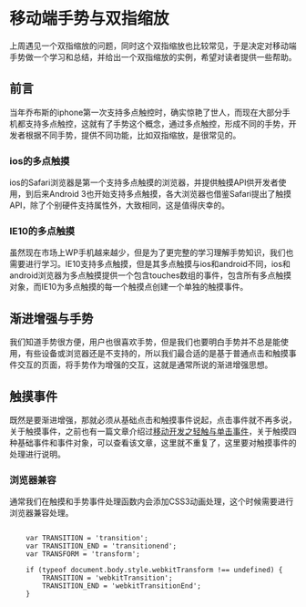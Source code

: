 # 移动端手势与双指缩放

上周遇见一个双指缩放的问题，同时这个双指缩放也比较常见，于是决定对移动端手势做一个学习和总结，并给出一个双指缩放的实例，希望对读者提供一些帮助。
## 前言

当年乔布斯的iphone第一次支持多点触控时，确实惊艳了世人，而现在大部分手机都支持多点触控，这就有了手势这个概念，通过多点触控，形成不同的手势，开发者根据不同手势，提供不同功能，比如双指缩放，是很常见的。

### ios的多点触摸

ios的Safari浏览器是第一个支持多点触摸的浏览器，并提供触摸API供开发者使用，到后来Android 3也开始支持多点触摸，各大浏览器也借鉴Safari提出了触摸API，除了个别硬件支持属性外，大致相同，这是值得庆幸的。

### IE10的多点触摸

虽然现在市场上WP手机越来越少，但是为了更完整的学习理解手势知识，我们也需要进行学习。IE10支持多点触摸，但是其多点触摸与ios和android不同，ios和android浏览器为多点触摸提供一个包含touches数组的事件，包含所有多点触摸对象，而IE10为多点触摸的每一个触摸点创建一个单独的触摸事件。

## 渐进增强与手势

我们知道手势很方便，用户也很喜欢手势，但是我们也要明白手势并不总是能使用，有些设备或浏览器还是不支持的，所以我们最合适的是基于普通点击和触摸事件交互的页面，将手势作为增强的交互，这就是通常所说的渐进增强思想。

## 触摸事件

既然是要渐进增强，那就必须从基础点击和触摸事件说起，点击事件就不再多说，关于触摸事件，之前也有一篇文章介绍过[移动开发之轻触与单击事件](http://blog.codingplayboy.com/2016/07/24/mobile_touch_tap/)，关于触摸四种基础事件和事件对象，可以查看该文章，这里就不重复了，这里要对触摸事件的处理进行说明。

### 浏览器兼容

通常我们在触摸和手势事件处理函数内会添加CSS3动画处理，这个时候需要进行浏览器兼容处理。

```

	var TRANSITION = 'transition';
	var TRANSITION_END = 'transitionend';
	var TRANSFORM = 'transform';
	
	if (typeof document.body.style.webkitTransform !== undefined) {
		TRANSITION = 'webkitTransition';
		TRANSITION_END = 'webkitTransitionEnd';
	}
```










